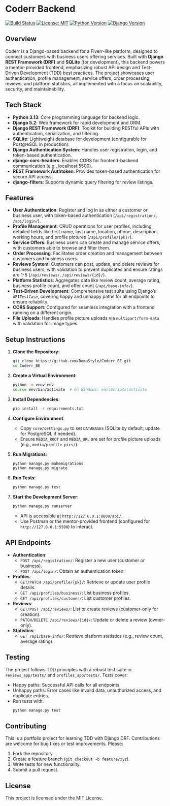 # Coderr Backend

[![Build Status](https://img.shields.io/badge/build-passing-brightgreen)](https://github.com/YOUR_USERNAME/YOUR_REPO)
[![License: MIT](https://img.shields.io/badge/License-MIT-yellow.svg)](https://opensource.org/licenses/MIT)
[![Python Version](https://img.shields.io/badge/python-3.12-blue.svg)](https://www.python.org/)
[![Django Version](https://img.shields.io/badge/django-5.2-green.svg)](https://www.djangoproject.com/)

## Overview

Coderr is a Django-based backend for a Fiverr-like platform, designed to connect customers with business users offering services. Built with **Django REST Framework (DRF)** and **SQLite** (for development), this backend powers a mentor-provided frontend, emphasizing robust API design and Test-Driven Development (TDD) best practices. The project showcases user authentication, profile management, service offers, order processing, reviews, and platform statistics, all implemented with a focus on scalability, security, and maintainability.

## Tech Stack

- **Python 3.13**: Core programming language for backend logic.
- **Django 5.2**: Web framework for rapid development and ORM.
- **Django REST Framework (DRF)**: Toolkit for building RESTful APIs with authentication, serialization, and filtering.
- **SQLite**: Lightweight database for development (configurable for PostgreSQL in production).
- **Django Authentication System**: Handles user registration, login, and token-based authentication.
- **django-cors-headers**: Enables CORS for frontend-backend communication (e.g., localhost:5500).
- **REST Framework Authtoken**: Provides token-based authentication for secure API access.
- **django-filters**: Supports dynamic query filtering for review listings.

## Features

- **User Authentication**: Register and log in as either a customer or business user, with token-based authentication (`/api/registration/`, `/api/login/`).
- **Profile Management**: CRUD operations for user profiles, including detailed fields like first name, last name, location, phone, description, working hours, and profile pictures (`/api/profile/{pk}/`).
- **Service Offers**: Business users can create and manage service offers, with customers able to browse and filter them.
- **Order Processing**: Facilitates order creation and management between customers and business users.
- **Reviews System**: Customers can post, update, and delete reviews for business users, with validation to prevent duplicates and ensure ratings are 1-5 (`/api/reviews/`, `/api/reviews/{id}/`).
- **Platform Statistics**: Aggregates data like review count, average rating, business profile count, and offer count (`/api/base-info/`).
- **Test-Driven Development**: Comprehensive test suite using Django’s `APITestCase`, covering happy and unhappy paths for all endpoints to ensure reliability.
- **CORS Support**: Configured for seamless integration with a frontend running on a different origin.
- **File Uploads**: Handles profile picture uploads via `multipart/form-data` with validation for image types.

## Setup Instructions

1. **Clone the Repository**:
   ```bash
   git clone https://github.com/DomuStyle/Coderr_BE.git
   cd Coderr_BE
   ```

2. **Create a Virtual Environment**:
   ```bash
   python -m venv env
   source env/bin/activate  # On Windows: env\Scripts\activate
   ```

3. **Install Dependencies**:
   ```bash
   pip install -r requirements.txt
   ```

4. **Configure Environment**:
   - Copy `core/settings.py` to set `DATABASES` (SQLite by default; update for PostgreSQL if needed).
   - Ensure `MEDIA_ROOT` and `MEDIA_URL` are set for profile picture uploads (e.g., `media/profile_pics/`).

5. **Run Migrations**:
   ```bash
   python manage.py makemigrations
   python manage.py migrate
   ```

6. **Run Tests**:
   ```bash
   python manage.py test
   ```

7. **Start the Development Server**:
   ```bash
   python manage.py runserver
   ```
   - API is accessible at `http://127.0.0.1:8000/api/`.
   - Use Postman or the mentor-provided frontend (configured for `http://127.0.0.1:5500`) to interact.

## API Endpoints

- **Authentication**:
  - `POST /api/registration/`: Register a new user (customer or business).
  - `POST /api/login/`: Obtain an authentication token.
- **Profiles**:
  - `GET/PATCH /api/profile/{pk}/`: Retrieve or update user profile details.
  - `GET /api/profiles/business/`: List business profiles.
  - `GET /api/profiles/customer/`: List customer profiles.
- **Reviews**:
  - `GET/POST /api/reviews/`: List or create reviews (customer-only for creation).
  - `PATCH/DELETE /api/reviews/{id}/`: Update or delete a review (owner-only).
- **Statistics**:
  - `GET /api/base-info/`: Retrieve platform statistics (e.g., review count, average rating).

## Testing

The project follows TDD principles with a robust test suite in `reviews_app/tests/` and `profiles_app/tests/`. Tests cover:
- Happy paths: Successful API calls for all endpoints.
- Unhappy paths: Error cases like invalid data, unauthorized access, and duplicate entries.
- Run tests with:
  ```bash
  python manage.py test
  ```

## Contributing

This is a portfolio project for learning TDD with Django DRF. Contributions are welcome for bug fixes or test improvements. Please:
1. Fork the repository.
2. Create a feature branch (`git checkout -b feature/xyz`).
3. Write tests for new functionality.
4. Submit a pull request.

## License

This project is licensed under the MIT License.